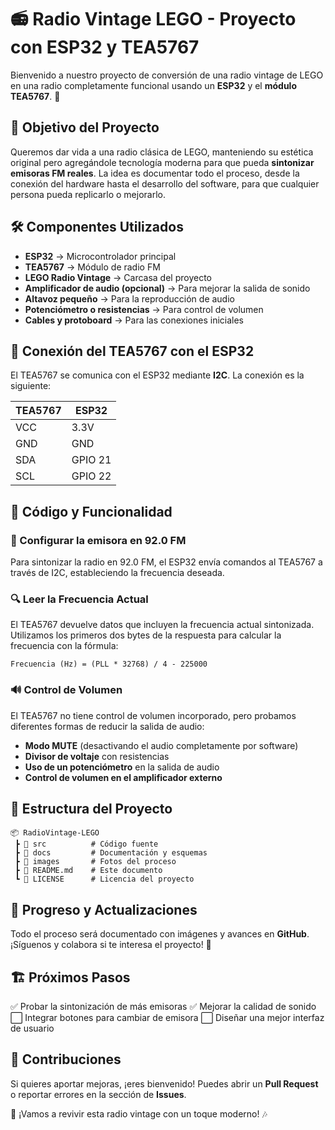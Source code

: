 # 📻 Radio Vintage LEGO - Proyecto con ESP32 y TEA5767

Bienvenido a nuestro proyecto de conversión de una radio vintage de LEGO en una radio completamente funcional usando un **ESP32** y el **módulo TEA5767**. 🚀

## 🎯 Objetivo del Proyecto
Queremos dar vida a una radio clásica de LEGO, manteniendo su estética original pero agregándole tecnología moderna para que pueda **sintonizar emisoras FM reales**. La idea es documentar todo el proceso, desde la conexión del hardware hasta el desarrollo del software, para que cualquier persona pueda replicarlo o mejorarlo.

## 🛠️ Componentes Utilizados
- **ESP32** → Microcontrolador principal
- **TEA5767** → Módulo de radio FM
- **LEGO Radio Vintage** → Carcasa del proyecto
- **Amplificador de audio (opcional)** → Para mejorar la salida de sonido
- **Altavoz pequeño** → Para la reproducción de audio
- **Potenciómetro o resistencias** → Para control de volumen
- **Cables y protoboard** → Para las conexiones iniciales

## 🔌 Conexión del TEA5767 con el ESP32
El TEA5767 se comunica con el ESP32 mediante **I2C**. La conexión es la siguiente:

| TEA5767  | ESP32 |
|----------|------|
| VCC      | 3.3V |
| GND      | GND  |
| SDA      | GPIO 21 |
| SCL      | GPIO 22 |

## 📝 Código y Funcionalidad
### 📡 Configurar la emisora en 92.0 FM
Para sintonizar la radio en 92.0 FM, el ESP32 envía comandos al TEA5767 a través de I2C, estableciendo la frecuencia deseada.

### 🔍 Leer la Frecuencia Actual
El TEA5767 devuelve datos que incluyen la frecuencia actual sintonizada. Utilizamos los primeros dos bytes de la respuesta para calcular la frecuencia con la fórmula:

```
Frecuencia (Hz) = (PLL * 32768) / 4 - 225000
```

### 🔊 Control de Volumen
El TEA5767 no tiene control de volumen incorporado, pero probamos diferentes formas de reducir la salida de audio:
- **Modo MUTE** (desactivando el audio completamente por software)
- **Divisor de voltaje** con resistencias
- **Uso de un potenciómetro** en la salida de audio
- **Control de volumen en el amplificador externo**

## 📂 Estructura del Proyecto
```
📦 RadioVintage-LEGO
 ┣ 📂 src          # Código fuente
 ┣ 📂 docs         # Documentación y esquemas
 ┣ 📂 images       # Fotos del proceso
 ┣ 📜 README.md    # Este documento
 ┗ 📜 LICENSE      # Licencia del proyecto
```

## 📸 Progreso y Actualizaciones
Todo el proceso será documentado con imágenes y avances en **GitHub**. ¡Síguenos y colabora si te interesa el proyecto! 🤖

## 🏗️ Próximos Pasos
✅ Probar la sintonización de más emisoras
✅ Mejorar la calidad de sonido
⬜ Integrar botones para cambiar de emisora
⬜ Diseñar una mejor interfaz de usuario

## 📢 Contribuciones
Si quieres aportar mejoras, ¡eres bienvenido! Puedes abrir un **Pull Request** o reportar errores en la sección de **Issues**.

🚀 ¡Vamos a revivir esta radio vintage con un toque moderno! 🎶

